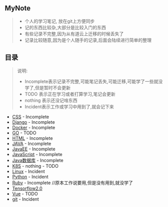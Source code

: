 ## MyNote
> - 个人的学习笔记, 放在git上方便同步
> - 记的东西比较杂,大部分是比较入门的东西
> - 有些记录不完整,因为从有道云上迁移的时候丢失了
> - 记录比较随意,因为是个人随手的记录,后面会陆续进行简单的整理


## 目录
> 说明:
> - Incomplete表示记录不完整,可能笔记丢失,可能迁移,可能学了一些就没学了,但是暂时不会更新
> - TODO 表示正在学习或者打算学习,笔记会更新
> - nothing 表示还没记啥东西
> - Incident表示工作或学习中用到了,就会记下来
- [CSS](https://github.com/Timerzz/Mynotes/tree/master/CSS) - Incomplete
- [Django](https://github.com/Timerzz/Mynotes/tree/master/Django) - Incomplete 
- [Docker](https://github.com/Timerzz/Mynotes/tree/master/Docker) - Incomplete
- [GO](https://github.com/Timerzz/Mynotes/tree/master/GO) -  TODO
- [HTML](https://github.com/Timerzz/Mynotes/tree/master/HTML)  -  Incomplete
- [JAVA](https://github.com/Timerzz/Mynotes/tree/master/JAVA) - Incomplete
- [JavaEE](https://github.com/Timerzz/Mynotes/tree/master/JavaEE) - Incomplete
- [JavaScript](https://github.com/Timerzz/Mynotes/tree/master/JavaScript) - Incomplete
- [Java数据库](https://github.com/Timerzz/Mynotes/tree/master/Java数据库) - Incomplete 
- [K8S](https://github.com/Timerzz/Mynotes/tree/master/K8S) - nothing  - TODO
- [Linux](https://github.com/Timerzz/Mynotes/tree/master/Linux)  - Incident
- [Python](https://github.com/Timerzz/Mynotes/tree/master/Python) - Incident
- [Ruby](https://github.com/Timerzz/Mynotes/tree/master/Ruby) - Incomplete   //原本工作说要用,但是没有用到,就没学了
- [Tensorflow2.0](https://github.com/Timerzz/Mynotes/tree/master/Tensorflow2.0)
- [Vue](https://github.com/Timerzz/Mynotes/tree/master/Vue) - TODO
- [git](https://github.com/Timerzz/Mynotes/tree/master/git) - Incident

